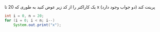 یک کاراکتر را از کد زیر عوض کنید به طوری که 20 تا x پرینت کند (دو جواب وجود دارد)
```java
int i = 0, n = 20;
for (i = 0; i < n; i--)
    System.out.print("x");
```
